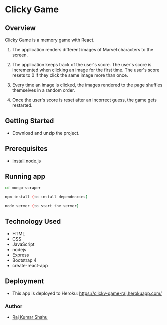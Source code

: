 # Clicky Game

## Overview

Clicky Game is a memory game with React.

1. The application renders different images of Marvel characters to the screen.

2. The application keeps track of the user's score. The user's score is incremented when clicking an image for the first time. The user's score resets to 0 if they click the same image more than once.

3. Every time an image is clicked, the images rendered to the page shuffles themselves in a random order.

4. Once the user's score is reset after an incorrect guess, the game gets restarted.

## Getting Started

* Download and unzip the project.

## Prerequisites

* [Install node.js](https://nodejs.org/en/download/)

## Running app

```sh
cd mongo-scraper

npm install (to install dependencies)

node server (to start the server)

```

## Technology Used

* HTML
* CSS
* JavaScript
* nodejs
* Express
* Bootstrap 4
* create-react-app

## Deployment

* This app is deployed to Heroku:
https://clicky-game-raj.herokuapp.com/

### Author

* [Raj Kumar Shahu](https://rajkumarshahu.com)
